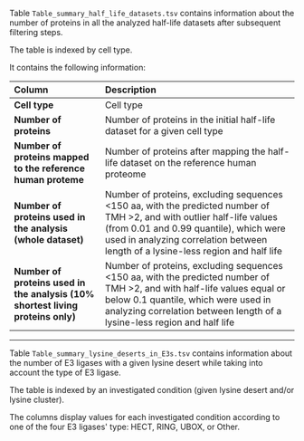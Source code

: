 Table `Table_summary_half_life_datasets.tsv` contains information about the number of proteins in all the analyzed half-life datasets after subsequent filtering steps.

The table is indexed by cell type.

It contains the following information:

| Column  | Description  |
|:--|:--|
|**Cell type**| Cell type|
|**Number of proteins**| Number of proteins in the initial half-life dataset for a given cell type|
|**Number of proteins mapped to the reference human proteme**| Number of proteins after mapping the half-life dataset on the reference human proteome|
|**Number of proteins used in the analysis (whole dataset)**|Number of proteins, excluding sequences <150 aa, with the predicted number of TMH >2, and with outlier half-life values (from 0.01 and 0.99 quantile), which were used in analyzing correlation between length of a lysine-less region and half life|
|**Number of proteins used in the analysis (10% shortest living proteins only)**|Number of proteins, excluding sequences <150 aa, with the predicted number of TMH >2, and with half-life values equal or below 0.1 quantile, which were used in analyzing correlation between length of a lysine-less region and half life|
---

Table `Table_summary_lysine_deserts_in_E3s.tsv` contains information about the number of E3 ligases with a given lysine desert while taking into account the type of E3 ligase.

The table is indexed by an investigated condition (given lysine desert and/or lysine cluster).

The columns display values for each investigated condition according to one of the four E3 ligases' type: HECT, RING, UBOX, or Other.
